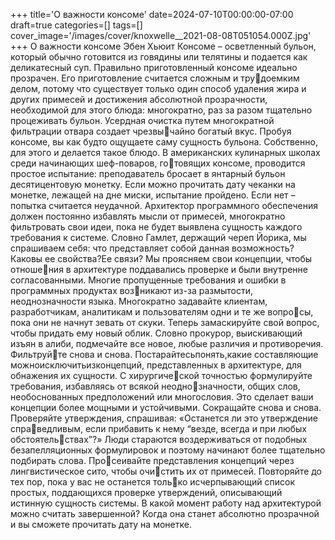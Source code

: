 +++
title='О важности консоме'
date=2024-07-10T00:00:00-07:00
draft=true
categories=[]
tags=[]
cover_image='/images/cover/knoxwelle__2021-08-08T051054.000Z.jpg'
+++
О важности консоме
Эбен Хьюит
Консоме – осветленный бульон, который обычно готовится из говядины или
телятины и подается как деликатесный суп. Правильно приготовленный
консоме идеально прозрачен. Его приготовление считается сложным и трудоемким делом, потому что существует только один способ удаления жира
и других примесей и достижения абсолютной прозрачности, необходимой
для этого блюда: многократно, раз за разом тщательно процеживать бульон.
Усердная очистка путем многократной фильтрации отвара создает чрезвычайно богатый вкус. Пробуя консоме, вы как будто ощущаете саму сущность
бульона. Собственно, для этого и делается такое блюдо.
В американских кулинарных школах среди начинающих шеф-поваров, готовящих консоме, проводится простое испытание: преподаватель бросает
в янтарный бульон десятицентовую монетку. Если можно прочитать дату
чеканки на монетке, лежащей на дне миски, испытание пройдено. Если
нет – попытка считается неудачной.
Архитектор программного обеспечения должен постоянно избавлять мысли
от примесей, многократно фильтровать свои идеи, пока не будет выявлена
сущность каждого требования к системе. Словно Гамлет, держащий череп
Йорика, мы спрашиваем себя: что представляет собой данная возможность?
Каковы ее свойства?Ее связи? Мы проясняем свои концепции, чтобы отношения в архитектуре поддавались проверке и были внутренне согласованными.
Многие пропущенные требования и ошибки в программных продуктах возникают из-за размытости, неоднозначности языка. Многократно задавайте
клиентам, разработчикам, аналитикам и пользователям одни и те же вопросы, пока они не начнут зевать от скуки. Теперь замаскируйте свой вопрос,
чтобы придать ему новый облик. Словно прокурор, выискивающий изъян
в алиби, подмечайте все новое, любые различия и противоречия. Фильтруйте снова и снова.
Постарайтесьпонять,какие составляющие можноисключитьизконцепций,
представленных в архитектуре, для обнажения их сущности. С хирургической точностью формулируйте требования, избавляясь от всякой неоднозначности, общих слов, необоснованных предположений или многословия.
Это сделает ваши концепции более мощными и устойчивыми. Сокращайте
снова и снова.
Проверяйте утверждения, спрашивая: «Останется ли это утверждение справедливым, если прибавить к нему “везде, всегда и при любых обстоятельствах”?» Люди стараются воздерживаться от подобных безапелляционных
формулировок и поэтому начинают более тщательно подбирать слова. Просеивайте представления концепций через лингвистическое сито, чтобы очистить их от примесей. Повторяйте до тех пор, пока у вас не останется только исчерпывающий список простых, поддающихся проверке утверждений,
описывающий истинную сущность системы.
В какой момент работу над архитектурой можно считать завершенной? Когда
она станет абсолютно прозрачной и вы сможете прочитать дату на монетке.
